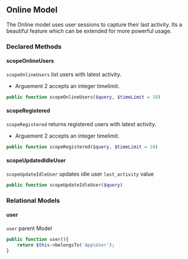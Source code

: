 ## Online Model

The Online model uses user sessions to capture their last activity. Its a beautiful feature which can be extended for more powerful usage.

### Declared Methods

#### scopeOnlineUsers

`scopeOnlineUsers` list users with latest activity.

 - Arguement 2 accepts an integer timelimit.

```php
public function scopeOnlineUsers($query, $timeLimit = 10)
```

#### scopeRegistered

`scopeRegistered` returns registered users with latest activity.

 - Arguement 2 accepts an integer timelimit.

```php
public function scopeRegistered($query, $timeLimit = 10)
```

#### scopeUpdatedIdleUser
`scopeUpdateIdleUser` updates idle user `last_activity` value

```php
public function scopeUpdateIdleUser($query)
```

### Relational Models

#### user

`user` parent Model

```php
public function user(){
    return $this->belongsTo('App\User');
}
```